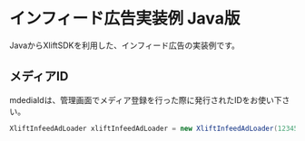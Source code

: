 # インフィード広告実装例 Java版
JavaからXliftSDKを利用した、インフィード広告の実装例です。
## メディアID
mdediaIdは、管理画面でメディア登録を行った際に発行されたIDをお使い下さい。

```java
XliftInfeedAdLoader xliftInfeedAdLoader = new XliftInfeedAdLoader(123456789, true);
```

